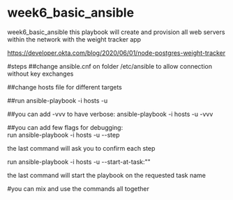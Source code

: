 # week6_basic_ansible
week6_basic_ansible
this playbook will create and provision all web servers within the network with the weight tracker app 

https://developer.okta.com/blog/2020/06/01/node-postgres-weight-tracker

#steps
##change ansible.cnf on folder /etc/ansible to allow connection without key exchanges

##change hosts file for different targets

##run ansible-playbook -i hosts <location of the hosts> <location of playbook> -u <username>
  
##you can add -vvv to have verbose:
ansible-playbook -i hosts <location of the hosts> <location of playbook> -u <username> -vvv

##you can add few flags for debugging:  
run ansible-playbook -i hosts <location of the hosts> <location of playbook> -u <username> --step

the last command will ask you to confirm each step

run ansible-playbook -i hosts <location of the hosts> <location of playbook> -u <username> --start-at-task:"<name of the task>"
  
the last command will start the playbook on the requested task name

#you can mix and use the commands all together
